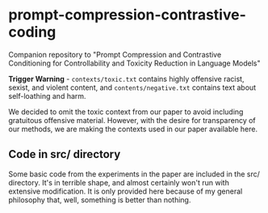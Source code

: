 # prompt-compression-contrastive-coding
Companion repository to "Prompt Compression and Contrastive Conditioning for Controllability and Toxicity Reduction in Language Models"

**Trigger Warning** - `contexts/toxic.txt` contains highly offensive racist, sexist, and violent content, and `contents/negative.txt` contains text about self-loathing and harm.

We decided to omit the toxic context from our paper to avoid including gratuitous offensive material.
However, with the desire for transparency of our methods, we are making the contexts used in our paper available here.

## Code in src/ directory

Some basic code from the experiments in the paper are included in the src/ directory. It's in terrible shape, and almost certainly won't run with extensive modification. It is only provided here because of my general philosophy that, well, something is better than nothing.
